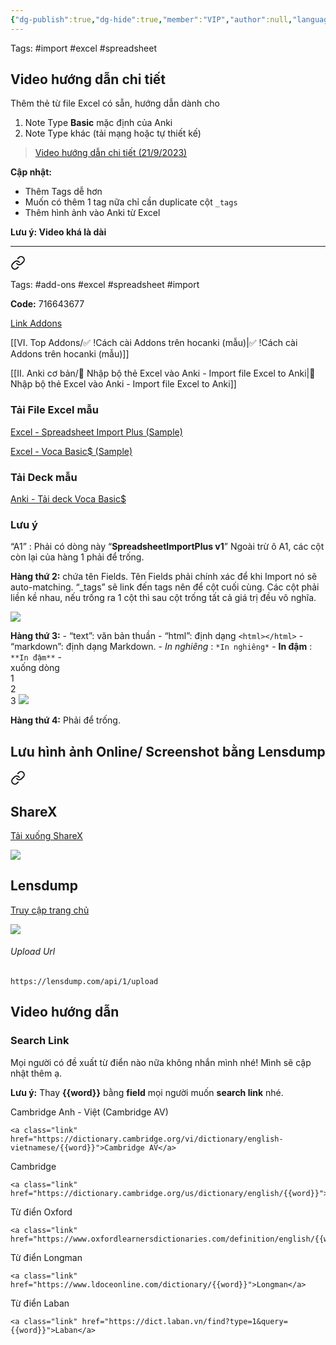 ```yaml
---
{"dg-publish":true,"dg-hide":true,"member":"VIP","author":null,"language":null,"tags":null,"title":"👑 Nhập bộ thẻ Excel vào Anki - Import file Excel to Anki","permalink":"/ii-anki-co-ban/nhap-bo-the-excel-vao-anki-import-file-excel-to-anki/","hide":true,"dgPassFrontmatter":true}
---
```



Tags: #import #excel #spreadsheet 

## Video hướng dẫn chi tiết

Thêm thẻ từ file Excel có sẵn, hướng dẫn dành cho
1. Note Type **Basic** mặc định của Anki
2. Note Type khác (tải mạng hoặc tự thiết kế)

> [Video hướng dẫn chi tiết (21/9/2023)](https://www.facebook.com/groups/ankikhoa2/posts/684956533686649/)

**Cập nhật:**
- Thêm Tags dễ hơn
- Muốn có thêm 1 tag nữa chỉ cần duplicate cột `_tags`
- Thêm hình ảnh vào Anki từ Excel

**Lưu ý: Video khá là dài**

---


<div class="transclusion internal-embed is-loaded"><a class="markdown-embed-link" href="/vi-top-addons/spreadsheet-import-plus-them-the-bang-excel/" aria-label="Open link"><svg xmlns="http://www.w3.org/2000/svg" width="24" height="24" viewBox="0 0 24 24" fill="none" stroke="currentColor" stroke-width="2" stroke-linecap="round" stroke-linejoin="round" class="svg-icon lucide-link"><path d="M10 13a5 5 0 0 0 7.54.54l3-3a5 5 0 0 0-7.07-7.07l-1.72 1.71"></path><path d="M14 11a5 5 0 0 0-7.54-.54l-3 3a5 5 0 0 0 7.07 7.07l1.71-1.71"></path></svg></a><div class="markdown-embed">





Tags: #add-ons #excel #spreadsheet #import

**Code:** 716643677

[Link Addons](https://ankiweb.net/shared/info/716643677)

[[VI. Top Addons/✅ !Cách cài Addons trên hocanki (mẫu)\|✅ !Cách cài Addons trên hocanki (mẫu)]]

[[II. Anki cơ bản/👑 Nhập bộ thẻ Excel vào Anki - Import file Excel to Anki\|👑 Nhập bộ thẻ Excel vào Anki - Import file Excel to Anki]]

</div></div>


### Tải File Excel mẫu

[Excel - Spreadsheet Import Plus (Sample)](https://1drv.ms/x/s!AnGRjCvbms2VirF8Zi2gR16Oz9_Q3A?e=YjcciD)

[Excel - Voca Basic$ (Sample)](https://1drv.ms/x/s!AnGRjCvbms2VisRwsT6zHyxQcT65hA?e=M1o0lQ)

### Tải Deck mẫu

[Anki - Tải deck Voca Basic$](https://1drv.ms/u/s!AnGRjCvbms2VisR54Ofv9aWq85IRQw?e=wfam2e)

### Lưu ý

“A1” : Phải có dòng này “**SpreadsheetImportPlus v1**”
Ngoài trừ ô A1, các cột còn lại của hàng 1 phải để trống.

**Hàng thứ 2:** chứa tên Fields. Tên Fields phải chính xác để khi Import nó sẽ auto-matching. “_tags” sẽ link đến tags nên để cột cuối cùng. Các cột phải liền kề nhau, nếu trống ra 1 cột thì sau cột trống tất cả giá trị đều vô nghĩa.

![](https://i.imgur.com/qqjL0TW.png)

**Hàng thứ 3:** 
	- “text”: văn bản thuần
	- “html”: định dạng ```<html></html>```
		- “markdown”: định dạng Markdown.
			- *In nghiêng* : ```*In nghiêng*```
			- **In đậm** : ```**In đậm**```
			- <br> xuống dòng<br>1<br>2<br>3
			 ![](https://drive.google.com/uc?id=1H4GZZoUALffASy0TK65HqWrG0A1TPFGu)

**Hàng thứ 4:** Phải để trống.

## Lưu hình ảnh Online/ Screenshot bằng Lensdump


<div class="transclusion internal-embed is-loaded"><a class="markdown-embed-link" href="/iv-tips-and-tricks/luu-hinh-anh-hoac-screenshot-online-bang-google-drive/" aria-label="Open link"><svg xmlns="http://www.w3.org/2000/svg" width="24" height="24" viewBox="0 0 24 24" fill="none" stroke="currentColor" stroke-width="2" stroke-linecap="round" stroke-linejoin="round" class="svg-icon lucide-link"><path d="M10 13a5 5 0 0 0 7.54.54l3-3a5 5 0 0 0-7.07-7.07l-1.72 1.71"></path><path d="M14 11a5 5 0 0 0-7.54-.54l-3 3a5 5 0 0 0 7.07 7.07l1.71-1.71"></path></svg></a><div class="markdown-embed">




## ShareX

[Tải xuống ShareX](https://getsharex.com/)

![](https://i.imgur.com/x7PCECg.png)

## Lensdump

[Truy cập trang chủ](https://lensdump.com/)

![](https://i.imgur.com/Y9uKsNz.png)

###### Upload Url

```
https://lensdump.com/api/1/upload
```


## Video hướng dẫn





</div></div>



### Search Link

Mọi người có đề xuất từ điển nào nữa không nhắn mình nhé! Mình sẽ cập nhật thêm ạ.

**Lưu ý:** Thay **{{word}}** bằng **field** mọi người muốn **search link** nhé.

Cambridge Anh - Việt (Cambridge AV)

`<a class="link" href="https://dictionary.cambridge.org/vi/dictionary/english-vietnamese/{{word}}">Cambridge AV</a>`

Cambridge

```
<a class="link" href="https://dictionary.cambridge.org/us/dictionary/english/{{word}}">Cambridge</a>
```

Từ điển Oxford

```
<a class="link" href="https://www.oxfordlearnersdictionaries.com/definition/english/{{word}}">Oxford</a>
```

Từ điển Longman

```
<a class="link" href="https://www.ldoceonline.com/dictionary/{{word}}">Longman</a>
```

Từ điển Laban

```
<a class="link" href="https://dict.laban.vn/find?type=1&query={{word}}">Laban</a>
```